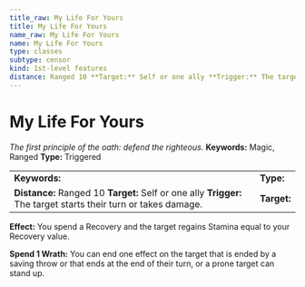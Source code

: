 ```yaml
---
title_raw: My Life For Yours
title: My Life For Yours
name_raw: My Life For Yours
name: My Life For Yours
type: classes
subtype: censor
kind: 1st-level features
distance: Ranged 10 **Target:** Self or one ally **Trigger:** The target starts their turn or takes damage.
---
```


# My Life For Yours

*The first principle of the oath: defend the righteous.* **Keywords:** Magic, Ranged **Type:** Triggered

|                                                                                                                 |             |
| :-------------------------------------------------------------------------------------------------------------- | :---------- |
| **Keywords:**                                                                                                   | **Type:**   |
| **Distance:** Ranged 10 **Target:** Self or one ally **Trigger:** The target starts their turn or takes damage. | **Target:** |

**Effect:** You spend a Recovery and the target regains Stamina equal to your Recovery value.

**Spend 1 Wrath:** You can end one effect on the target that is ended by a saving throw or that ends at the end of their turn, or a prone target can stand up.
